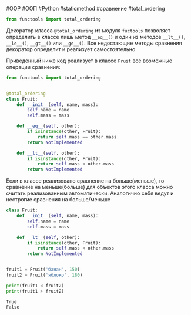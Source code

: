 #OOP #ООП #Python #staticmethod #сравнение #total_ordering


```python
from functools import total_ordering
```
Декоратор класса `@total_ordering` из модуля `fuctools` позволяет определить в классе лишь метод `__eq__()` и один из методов `__lt__()`, `__le__()`, `__gt__()` или `__ge__()`.  Все недостающие методы сравнения декоратор определит и реализует самостоятельно

Приведенный ниже код реализует в классе `Fruit` все возможные операции сравнения:
```python
from functools import total_ordering


@total_ordering
class Fruit:
    def __init__(self, name, mass):
        self.name = name
        self.mass = mass

    def __eq__(self, other):
        if isinstance(other, Fruit):
            return self.mass == other.mass
        return NotImplemented

    def __lt__(self, other):
        if isinstance(other, Fruit):
            return self.mass < other.mass
        return NotImplemented
```

Если в классе реализовано сравнение на больше(меньше), то сравнение на меньше(больше) для объектов этого класса можно считать реализованным автоматически. Аналогично себя ведут и нестрогие сравнения на больше/меньше
```python
class Fruit:
    def __init__(self, name, mass):
        self.name = name
        self.mass = mass

    def __lt__(self, other):
        if isinstance(other, Fruit):
            return self.mass < other.mass
        return NotImplemented


fruit1 = Fruit('банан', 150)
fruit2 = Fruit('яблоко', 180)

print(fruit1 < fruit2)
print(fruit1 > fruit2)
```
```
True
False
```
